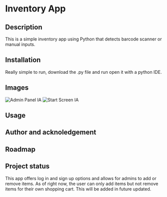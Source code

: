 # Inventory App

## Description
This is a simple inventory app using Python that detects barcode scanner or manual inputs.

## Installation
Really simple to run, download the .py file and run open it with a python IDE. 

## Images
![Admin Panel IA](https://github.com/user-attachments/assets/a7dd475f-aaed-4d09-b3df-b0efbb78f35b)
![Start Screen IA](https://github.com/user-attachments/assets/3d83fdf2-5795-4146-a626-326c681b24a5)

## Usage

## Author and acknoledgement

## Roadmap

## Project status
This app offers log in and sign up options and allows for admins to add or remove items. As of right now, the user can only add items but not remove items for their own shopping cart. This will be added in future updated. 
